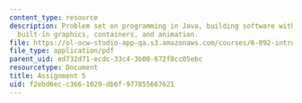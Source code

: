 ```yaml
---
content_type: resource
description: Problem set on programming in Java, building software with objects, Java's
  built-in graphics, containers, and animation.
file: https://ol-ocw-studio-app-qa.s3.amazonaws.com/courses/6-092-introduction-to-programming-in-java-january-iap-2010/f2ebd6ecc3661029db6f977855667621_MIT6_092IAP10_assn05.pdf
file_type: application/pdf
parent_uid: ed732d71-ecdc-33c4-3b00-672f8cc05ebc
resourcetype: Document
title: Assignment 5
uid: f2ebd6ec-c366-1029-db6f-977855667621
---
```

